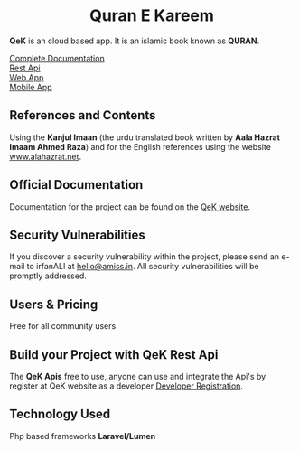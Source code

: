 <h1 style='text-align: center'>Quran E Kareem</h1>

**QeK** is an cloud based app. It is an islamic book known as **QURAN**. 

<a href="#" alt="بسم الله الرحمن الرحيم">Complete Documentation</a><br>
<a href="#" alt="محمد صلى الله عليه وسلم">Rest Api</a><br>
<a href="#" alt="MUHAMMAD">Web App</a><br>
<a href="#" alt="SALLALLAHU ALAYHI WASALLAM">Mobile App</a><br>

## References and Contents

Using the **Kanjul Imaan** (the urdu translated book written by **Aala Hazrat Imaam Ahmed Raza**) and for the English references using the website www.alahazrat.net.

## Official Documentation

Documentation for the project can be found on the [QeK website](https://deen-e-muhammad.com/QeK).

## Security Vulnerabilities

If you discover a security vulnerability within the project, please send an e-mail to irfanALI at hello@amiss.in. All security vulnerabilities will be promptly addressed.

## Users & Pricing

Free for all community users

## Build your Project with **QeK Rest Api**

The **QeK Apis** free to use, anyone can use and integrate the Api's by register at QeK website as a developer [Developer Registration](https://deen-e-muhammad.com/QeK/developer).

## Technology Used
Php based frameworks **Laravel/Lumen**
